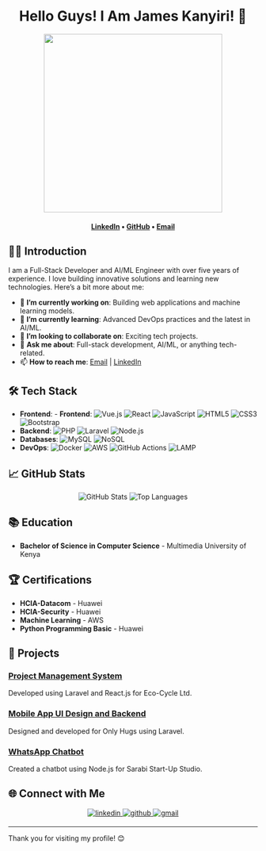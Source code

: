 <h1 align="center">Hello Guys! I Am James Kanyiri! 👋</h1>

<div align="center">
<img src="[https://via.placeholder.com/800x200.png?text=James+Kanyiri](https://media.licdn.com/dms/image/D4D03AQFfXEWErVvz_Q/profile-displayphoto-shrink_200_200/0/1687932156893?e=2147483647&v=beta&t=3tiEFUW2adnr_LjJ9ewWkFNgEGKi4WLjNvA089bMz1Q)" height=360 />
</div>

<h4 align="center">
  <b><a href="https://www.linkedin.com/in/james-kanyiri-b48b6b1a7">LinkedIn</a></b>
  •
  <b><a href="https://github.com/jameskanyiri">GitHub</a></b>
  •
  <a href="mailto:jmskanyiri@gmail.com">Email</a>
</h4>

## 👨‍💻 Introduction

I am a Full-Stack Developer and AI/ML Engineer with over five years of experience. I love building innovative solutions and learning new technologies. Here’s a bit more about me:

- 🔭 **I’m currently working on**: Building web applications and machine learning models.
- 🌱 **I’m currently learning**: Advanced DevOps practices and the latest in AI/ML.
- 👯 **I’m looking to collaborate on**: Exciting tech projects.
- 💬 **Ask me about**: Full-stack development, AI/ML, or anything tech-related.
- 📫 **How to reach me**: [Email](mailto:jmskanyiri@gmail.com) | [LinkedIn](https://www.linkedin.com/in/james-kanyiri-b48b6b1a7)

## 🛠 Tech Stack
- **Frontend**: - **Frontend**: ![Vue.js](https://img.shields.io/badge/Vue.js-4FC08D?style=flat&logo=vue.js&logoColor=white) ![React](https://img.shields.io/badge/React-61DAFB?style=flat&logo=react&logoColor=white) ![JavaScript](https://img.shields.io/badge/JavaScript-F7DF1E?style=flat&logo=javascript&logoColor=white) ![HTML5](https://img.shields.io/badge/HTML5-E34F26?style=flat&logo=html5&logoColor=white) ![CSS3](https://img.shields.io/badge/CSS3-1572B6?style=flat&logo=css3&logoColor=white) ![Bootstrap](https://img.shields.io/badge/Bootstrap-7952B3?style=flat&logo=bootstrap&logoColor=white)
- **Backend**: ![PHP](https://img.shields.io/badge/PHP-777BB4?style=flat&logo=php&logoColor=white) ![Laravel](https://img.shields.io/badge/Laravel-FF2D20?style=flat&logo=laravel&logoColor=white) ![Node.js](https://img.shields.io/badge/Node.js-339933?style=flat&logo=node.js&logoColor=white)
- **Databases**: ![MySQL](https://img.shields.io/badge/MySQL-4479A1?style=flat&logo=mysql&logoColor=white) ![NoSQL](https://img.shields.io/badge/NoSQL-4EA94B?style=flat&logo=nodedotjs&logoColor=white)
- **DevOps**: ![Docker](https://img.shields.io/badge/Docker-2496ED?style=flat&logo=docker&logoColor=white) ![AWS](https://img.shields.io/badge/AWS-232F3E?style=flat&logo=amazon-aws&logoColor=white) ![GitHub Actions](https://img.shields.io/badge/GitHub_Actions-2088FF?style=flat&logo=github-actions&logoColor=white) ![LAMP](https://img.shields.io/badge/LAMP-1C1E24?style=flat&logo=linux&logoColor=white)

## 📈 GitHub Stats
<div align="center">
<img src="https://github-readme-stats.vercel.app/api?username=jameskanyiri&show_icons=true&theme=dark" alt="GitHub Stats" />
<img src="https://github-readme-stats.vercel.app/api/top-langs/?username=jameskanyiri&layout=compact&theme=dark" alt="Top Languages" />
</div>

## 📚 Education
- **Bachelor of Science in Computer Science** - Multimedia University of Kenya

## 🏆 Certifications
- **HCIA-Datacom** - Huawei
- **HCIA-Security** - Huawei
- **Machine Learning** - AWS
- **Python Programming Basic** - Huawei

## 🚀 Projects
### [Project Management System](https://github.com/jameskanyiri/project-management-system)
Developed using Laravel and React.js for Eco-Cycle Ltd.

### [Mobile App UI Design and Backend](https://github.com/jameskanyiri/mobile-app)
Designed and developed for Only Hugs using Laravel.

### [WhatsApp Chatbot](https://github.com/jameskanyiri/whatsapp-chatbot)
Created a chatbot using Node.js for Sarabi Start-Up Studio.

## 🌐 Connect with Me
<div align="center">
<a href="https://www.linkedin.com/in/james-kanyiri-b48b6b1a7" target="_blank">
<img src=https://img.shields.io/badge/linkedin-%2300acee.svg?color=0A66C2&style=for-the-badge&logo=linkedin&logoColor=white alt=linkedin style="margin-bottom: 5px;" />
</a>
<a href="https://github.com/jameskanyiri" target="_blank">
<img src=https://img.shields.io/badge/github-%2300acee.svg?color=181717&style=for-the-badge&logo=github&logoColor=white alt=github style="margin-bottom: 5px;" />
</a>
<a href="mailto:jmskanyiri@gmail.com" target="_blank">
<img src=https://img.shields.io/badge/gmail-%2300acee.svg?color=EA4335&style=for-the-badge&logo=gmail&logoColor=white alt=gmail style="margin-bottom: 5px;" />
</a>
</div>

---

Thank you for visiting my profile! 😊
